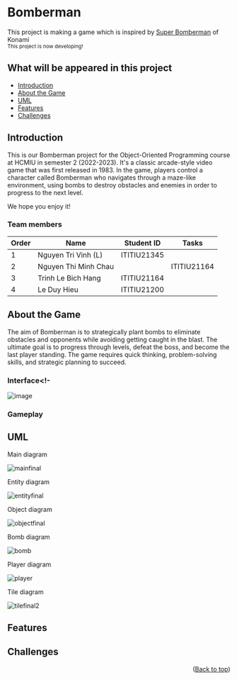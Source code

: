 # Bomberman<!-- omit in toc -->

<!-- Image demo of project -->


<!-- Preface of project-->
This project is making a game which is inspired by [Super Bomberman](https://www.konami.com/games/bomberman/online/us/en/) of Konami 
<br /><sub>This project is now developing!</sub>

<!-- List of content -->
## What will be appeared in this project<!-- omit in toc -->
- [Introduction](#introduction)
- [About the Game](#about-the-game)
- [UML](#uml)
- [Features](#features)
- [Challenges](#challenges)

<!-- -->

<!-- ABOUT THE PROJECT -->
## Introduction
This is our Bomberman project for the Object-Oriented Programming course at HCMIU in semester 2 (2022-2023). It's a classic arcade-style video game that was first released in 1983. In the game, players control a character called Bomberman who navigates through a maze-like environment, using bombs to destroy obstacles and enemies in order to progress to the next level.

We hope you enjoy it!

### Team members<!-- omit in toc -->

<!-- name table -->
|Order|Name |Student ID|Tasks|
|-|-|-|-|
|1|Nguyen Tri Vinh (L)  | ITITIU21345  |
|2|Nguyen Thi Minh Chau|| ITITIU21164  |
|3|Trinh Le Bich Hang| ITITIU21164  |
|4|Le Duy Hieu| ITITIU21200 |




<!-- ABOUT THE GAME -->
## About the Game
The aim of Bomberman is to strategically plant bombs to eliminate obstacles and opponents while avoiding getting caught in the blast. The ultimate goal is to progress through levels, defeat the boss, and become the last player standing. The game requires quick thinking, problem-solving skills, and strategic planning to succeed.
### Interface<!-

![image](https://github.com/DacCute/Bomberman/assets/117237472/c0e45dca-9d1e-4654-8489-3e8b03eeec9d)


### Gameplay<!-- omit in toc -->

<!-- ABOUT UML -->

## UML
Main diagram

![mainfinal](https://github.com/DacCute/Bomberman/assets/117237472/6709e1d4-b2f5-44c5-9450-387223af8074)

Entity diagram

![entityfinal](https://github.com/DacCute/Bomberman/assets/117237472/6e340cca-2a2f-490d-8aee-6149e8eb77ad)

Object diagram

![objectfinal](https://github.com/DacCute/Bomberman/assets/117237472/801e88a6-b5d0-4d78-95a4-ea9dffab83e1)

Bomb diagram

![bomb](https://github.com/DacCute/Bomberman/assets/117237472/27171fe7-5df2-478e-ab56-3c7c9d0e61f1)

Player diagram

![player](https://github.com/DacCute/Bomberman/assets/117237472/1ce5f83c-6105-492d-93ee-387069fa40d9)

Tile diagram

![tilefinal2](https://github.com/DacCute/Bomberman/assets/117237472/083c8fbe-fa1c-4d08-82ec-4a02ca6b8814)


<!-- FEATURES -->
## Features



<!-- CHALLENGES -->
## Challenges


<p align="right">(<a href="#top">Back to top</a>)</p>

